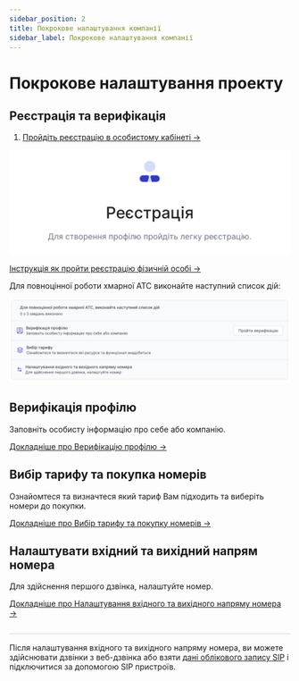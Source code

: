```yaml
---
sidebar_position: 2
title: Покрокове налаштування компанії
sidebar_label: Покрокове налаштування компанії
---
```


# Покрокове налаштування проекту

## Реєстрація та верифікація

1. [Пройдіть реєстрацію в особистому кабінеті →](https://cabinet.onevoiplanet.ua/registration)

![](./img/steps/i-steps-1.svg)

[Інструкція як пройти реєстрацію фізичній особі →](/authorization-and-verification/registration/registration-individual)

Для повноцінної роботи хмарної АТС виконайте наступний список дій:

![](./img/authorization/i-sign-in8.svg)

## Верифікація профілю

Заповніть особисту інформацію про себе або компанію.

[Докладніше про Верифікацію профілю →](/authorization-and-verification/verification/verification-individual)

## Вибір тарифу та покупка номерів

Ознайомтеся та визначтеся який тариф Вам підходить та виберіть номери до покупки.

[Докладніше про Вибір тарифу та покупку номерів →](/finance/control-plan)

## Налаштувати вхідний та вихідний напрям номера 

Для здійснення першого дзвінка, налаштуйте номер.

[Докладніше про Налаштування вхідного та вихідного напряму номера →](/call-processing/numbers/settings-number)

![](./img/authorization/line.svg)

Після налаштування вхідного та вихідного напряму номера, ви можете здійснювати дзвінки з веб-дзвінка або взяти [дані облікового запису SIP](/employees-groups/employees/edit-employee#обліковий-запис-sip) і підключитися за допомогою SIP пристроїв.



